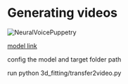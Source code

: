 # Generating videos

![NeuralVoicePuppetry](media/teaser.jpg "NeuralVoicePuppetry")

[model link](https://drive.google.com/file/d/1xM6nC2artsypZMTwA0kcnj_3K_psbx3X/view?usp=sharing)

config the model and target folder path

run python 3d_fitting/transfer2video.py